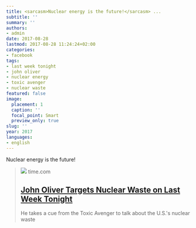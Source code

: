 ```yaml
---
title: <sarcasm>Nuclear energy is the future!</sarcasm> ...
subtitle: ''
summary: ''
authors:
- admin
date: 2017-08-28
lastmod: 2017-08-28 11:24:24+02:00
categories:
- facebook
tags:
- last week tonight
- john oliver
- nuclear energy
- toxic avenger
- nuclear waste
featured: false
image:
  placement: 1
  caption: ''
  focal_point: Smart
  preview_only: true
slug: ''
year: 2017
languages:
- english
---
```


<sarcasm>Nuclear energy is the future!</sarcasm>
> [![](https://api.time.com/wp-content/uploads/2017/08/gettyimages-813459980.jpg?quality=85&crop=0px%2C35px%2C3963px%2C2074px&resize=1200%2C628&strip)](http://time.com/4908330/john-oliver-nuclear-waste-last-week-tonight/)
> time.com
> ## [John Oliver Targets Nuclear Waste on Last Week Tonight](http://time.com/4908330/john-oliver-nuclear-waste-last-week-tonight/)
>
>He takes a cue from the Toxic Avenger to talk about the U.S.'s nuclear waste